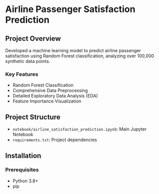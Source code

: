 # Airline Passenger Satisfaction Prediction

## Project Overview
Developed a machine learning model to predict airline passenger satisfaction using Random Forest classification, analyzing over 100,000 synthetic data points.

### Key Features
- Random Forest Classification
- Comprehensive Data Preprocessing
- Detailed Exploratory Data Analysis (EDA)
- Feature Importance Visualization

## Project Structure
- `notebook/airline_satisfaction_prediction.ipynb`: Main Jupyter Notebook
- `requirements.txt`: Project dependencies

## Installation

### Prerequisites
- Python 3.8+
- pip
